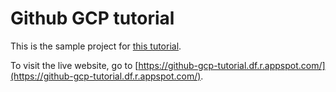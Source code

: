 # Github GCP tutorial

This is the sample project for [this tutorial](https://medium.com/@shevaldag/deploying-github-repository-to-google-cloud-platform-997d296547e6).

To visit the live website, go to [https://github-gcp-tutorial.df.r.appspot.com/](https://github-gcp-tutorial.df.r.appspot.com/).